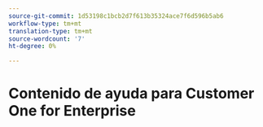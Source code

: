 ```yaml
---
source-git-commit: 1d53198c1bcb2d7f613b35324ace7f6d596b5ab6
workflow-type: tm+mt
translation-type: tm+mt
source-wordcount: '7'
ht-degree: 0%

---
```

# Contenido de ayuda para Customer One for Enterprise
